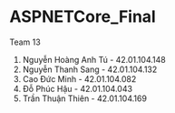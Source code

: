 # ASPNETCore_Final

Team 13

1. Nguyễn Hoàng Anh Tú - 42.01.104.148
2. Nguyễn Thanh Sang - 42.01.104.132
3. Cao Đức Minh - 42.01.104.082
4. Đỗ Phúc Hậu - 42.01.104.043
5. Trần Thuận Thiên - 42.01.104.169

